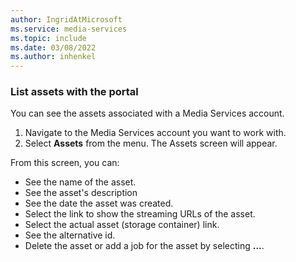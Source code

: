 ```yaml
---
author: IngridAtMicrosoft
ms.service: media-services 
ms.topic: include
ms.date: 03/08/2022
ms.author: inhenkel
---
```


### List assets with the portal

You can see the assets associated with a Media Services account.

1. Navigate to the Media Services account you want to work with.
1. Select **Assets** from the menu. The Assets screen will appear.

From this screen, you can:

- See the name of the asset.
- See the asset's description
- See the date the asset was created.
- Select the link to show the streaming URLs of the asset.
- Select the actual asset (storage container) link.
- See the alternative id.
- Delete the asset or add a job for the asset by selecting **...**.

